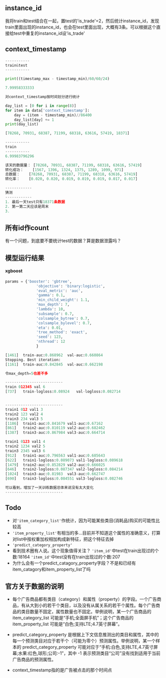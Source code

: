 ## instance_id

我将train和test结合在一起，置test的'is_trade'=2，然后统计instance_id，发现train里面出现的instance_id，也会在test里面出现，大概有3条。可以根据这个直接给test中重复的instance_id设'is_trade'

## context_timestamp

```python
-----------
train&test
-----------

print((timestamp_max - timestamp_min)/60/60/24)

7.99958333333

对context_timestamp按时间划分进行统计

day_list = [0 for i in range(8)]
for item in data['context_timestamp']:
    day = (item - timestamp_min)//86400
    day_list[day] += 1
print(day_list)

[78268, 70931, 68387, 71199, 68318, 63616, 57419, 18371]

-----------
train
-----------
6.99983796296

该天的数据量： [78268, 70931, 68387, 71199, 68318, 63616, 57419]
转化成功：    [1567, 1396, 1324, 1375, 1289, 1099, 971]
总数据：    [78268, 70931, 68387, 71199, 68318, 63616, 57419]
转化率：    [0.020, 0.020, 0.019, 0.019, 0.019, 0.017, 0.017]

------------
猜测
------------
1. 最后一天test只有18371条数据
2. 第一第二天应该是周末
3.
```

## 所有id作count

有一个问题，到底要不要统计test的数据？算是数据泄露吗？


## 模型运行结果

#### xgboost

```python
params = {'booster': 'gbtree',
              'objective': 'binary:logistic',
              'eval_metric': 'auc',
              'gamma': 0.1,
              'min_child_weight': 1.1,
              'max_depth': 7,
              'lambda': 10,
              'subsample': 0.7,
              'colsample_bytree': 0.7,
              'colsample_bylevel': 0.7,
              'eta': 0.01,
              'tree_method': 'exact',
              'seed': 123,
              'nthread': 12
              }

[1461]	train-auc:0.868962	val-auc:0.660864
Stopping. Best iteration:              
[1161]	train-auc:0.842845	val-auc:0.662198

令max_depth=5也差不多

--------------------------
train 012345 val 6
[737]	train-logloss:0.08924	val-logloss:0.082714


--------------------------
train1 012 val1 3
train2 123 val2 4
train3 234 val3 5
[1186]	train1-auc:0.841679	val1-auc:0.67162
[861]	train2-auc:0.810119	val2-auc:0.682462
[1387]	train3-auc:0.867984	val3-auc:0.664714

train1 0123 val1 4
train2 1234 val2 5
train3 2345 val3 6
[912]	train1-auc:0.796563	val1-auc:0.685643
[622]	train1-logloss:0.089073	val1-logloss:0.089618
[1479]	train2-auc:0.852829	val2-auc:0.666025
[646]	train2-logloss:0.087347	val2-logloss:0.084214
[1024]	train3-auc:0.81983	val3-auc:0.662747
[690]	train3-logloss:0.084551	val3-logloss:0.082746

可以看到，增加了一天训练数据总体来说没有太大变化
--------------------------
```

## Todo

- 对`'item_category_list'`作统计，因为可能某些类目(消耗品)购买的可能性比较高
- `'item_property_list'`有相当的多...目前并不知道这个属性的准确意义，打算对list中按权重加权相加构成新特征，把这个特征去掉
- `'predict_category_property'`
- 看到技术圈有人说。这个现象值得关注？
  `'item_id'`中test在train出现过的个数:18164
  `'item_id'`中test没有在train出现过的个数:207
- 为什么会有一个predict_catagory_property字段？不是和已经有 item_catagory和item_property_list了吗


## 官方关于数据的说明

- 每个广告商品都有类目（category）和属性（property）的字段。一个广告商品，有从大到小的若干个类目，以及没有从属关系的若干个属性。每个广告商品的类目数量不固定，属性数量也不固定。举例说明，某一个广告商品的 item_category_list 可能是“手机;全面屏手机”；这个广告商品的item_property_list 可能是“白色;支持LTE;4.7英寸屏幕”。

- predict_category_property 是根据上下文信息推测出的类目和属性，其中的每一个预测类目对应于若干个（可能为零个）预测属性。举例说明，某一个样本的 predict_category_property 可能对应于“手机:白色,支持LTE,4.7英寸屏幕;水果:红色,球形;公司:-1”，其中 -1 表示预测类目“公司”没有找到适用于当前广告商品的预测属性。

- context_timestamp指的是广告被点击的那个时间点
